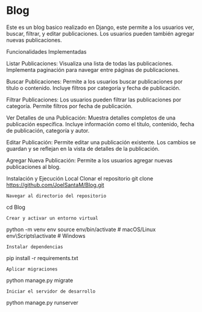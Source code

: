 # Blog
 

Este es un blog basico realizado en Django, este permite a los usuarios ver, buscar, filtrar, y editar publicaciones. Los usuarios pueden también agregar nuevas publicaciones.

Funcionalidades Implementadas

Listar Publicaciones:
    Visualiza una lista de todas las publicaciones.
    Implementa paginación para navegar entre páginas de publicaciones.

Buscar Publicaciones:
    Permite a los usuarios buscar publicaciones por título o contenido.
    Incluye filtros por categoría y fecha de publicación.

Filtrar Publicaciones:
    Los usuarios pueden filtrar las publicaciones por categoría.
    Permite filtros por fecha de publicación.

Ver Detalles de una Publicación:
    Muestra detalles completos de una publicación específica.
    Incluye información como el título, contenido, fecha de publicación, categoría y autor.

Editar Publicación:
    Permite editar una publicación existente.
    Los cambios se guardan y se reflejan en la vista de detalles de la publicación.

Agregar Nueva Publicación:
    Permite a los usuarios agregar nuevas publicaciones al blog.

Instalación y Ejecución Local
   Clonar el repositorio
git clone https://github.com/JoelSantaM/Blog.git

    Navegar al directorio del repositorio
cd Blog

    Crear y activar un entorno virtual
python -m venv env
source env/bin/activate  # macOS/Linux
env\Scripts\activate     # Windows

    Instalar dependencias
pip install -r requirements.txt

    Aplicar migraciones
python manage.py migrate

    Iniciar el servidor de desarrollo
python manage.py runserver